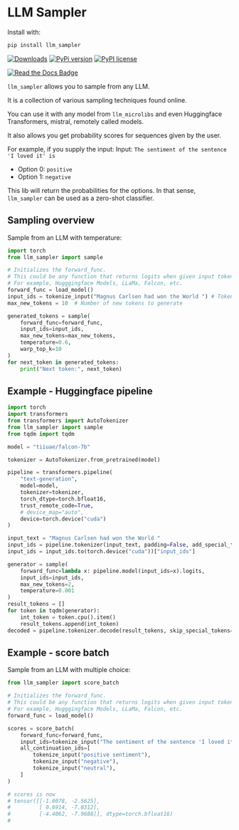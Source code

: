 # LLM Sampler

Install with:

```bash
pip install llm_sampler
```

[![Downloads](https://static.pepy.tech/badge/llm_sampler/month)](https://pepy.tech/project/llm_sampler)
[![PyPi version](https://badgen.net/pypi/v/llm_sampler/)](https://pypi.com/project/llm_sampler)
[![PyPI license](https://img.shields.io/pypi/l/llm_sampler.svg)](https://pypi.python.org/pypi/llm_sampler/)

[![Read the Docs Badge](https://img.shields.io/badge/Read%20the%20Docs-8CA1AF?logo=readthedocs&logoColor=fff&style=for-the-badge)](https://microlib.org/llm_sampler.html)

`llm_sampler` allows you to sample from any LLM.

It is a collection of various sampling techniques found online.

You can use it with any model from `llm_microlibs` and even Huggingface Transformers, mistral, remotely called models.

It also allows you get probability scores for sequences given by the user.

For example, if you supply the input:
Input: `The sentiment of the sentence 'I loved it' is `
- Option 0: `positive`
- Option 1: `negative`

This lib will return the probabilities for the options. 
In that sense, `llm_sampler` can be used as a zero-shot classifier.

## Sampling overview

Sample from an LLM with temperature:

```python
import torch
from llm_sampler import sample

# Initializes the forward_func. 
# This could be any function that returns logits when given input tokens 
# For example, Hugggingface Models, LLaMa, Falcon, etc.
forward_func = load_model()
input_ids = tokenize_input("Magnus Carlsen had won the World ") # Tokenize the input
max_new_tokens = 10  # Number of new tokens to generate

generated_tokens = sample(
    forward_func=forward_func,
    input_ids=input_ids,
    max_new_tokens=max_new_tokens, 
    temperature=0.6,
    warp_top_k=10
)
for next_token in generated_tokens:
    print("Next token:", next_token)

```

## Example - Huggingface pipeline

```python
import torch
import transformers
from transformers import AutoTokenizer
from llm_sampler import sample
from tqdm import tqdm

model = "tiiuae/falcon-7b"

tokenizer = AutoTokenizer.from_pretrained(model)

pipeline = transformers.pipeline(
    "text-generation",
    model=model,
    tokenizer=tokenizer,
    torch_dtype=torch.bfloat16,
    trust_remote_code=True,
    # device_map="auto",
    device=torch.device("cuda")
)

input_text = "Magnus Carlsen had won the World "
input_ids = pipeline.tokenizer(input_text, padding=False, add_special_tokens=False, return_tensors="pt")
input_ids = input_ids.to(torch.device("cuda"))["input_ids"]

generator = sample(
    forward_func=lambda x: pipeline.model(input_ids=x).logits,
    input_ids=input_ids,
    max_new_tokens=2,
    temperature=0.001
)
result_tokens = []
for token in tqdm(generator):
    int_token = token.cpu().item()
    result_tokens.append(int_token)
decoded = pipeline.tokenizer.decode(result_tokens, skip_special_tokens=True)
```

## Example - score batch

Sample from an LLM with multiple choice:

```python
from llm_sampler import score_batch

# Initializes the forward_func.
# This could be any function that returns logits when given input tokens
# For example, Hugggingface Models, LLaMa, Falcon, etc.
forward_func = load_model()

scores = score_batch(
    forward_func=forward_func,
    input_ids=tokenize_input("The sentiment of the sentence 'I loved it' is '"),
    all_continuation_ids=[
        tokenize_input("positive sentiment"),
        tokenize_input("negative"),
        tokenize_input("neutral"),
    ]
)

# scores is now 
# tensor([[-1.0078, -2.5625],
#         [ 0.6914, -7.0312],
#         [-4.4062, -7.9688]], dtype=torch.bfloat16)
# 
```

